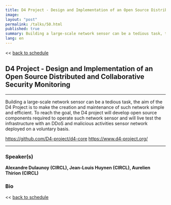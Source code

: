 ```yaml
---
title: D4 Project - Design and Implementation of an Open Source Distributed and Collaborative Security Monitoring
image: 
layout: "post"
permalink: /talks/50.html
published: true
summary: Building a large-scale network sensor can be a tedious task, the aim of the D4 Project is to make…
lang: en
---
```

<< [back to schedule](/schedule/)

## D4 Project - Design and Implementation of an Open Source Distributed and Collaborative Security Monitoring
---


Building a large-scale network sensor can be a tedious task, the aim of the D4 Project is to make the creation and maintenance of such network simple and efficient. To reach the goal, the D4 project will develop open source components required to operate such network sensor and will live test the infrastructure with an DDoS and malicious activities sensor network deployed on a voluntary basis. 

https://github.com/D4-project/d4-core
https://www.d4-project.org/

---
### Speaker(s)


**Alexandre Dulaunoy (CIRCL), Jean-Louis Huynen (CIRCL), Aurelien Thirion (CIRCL)**

### Bio


<< [back to schedule](/schedule/)